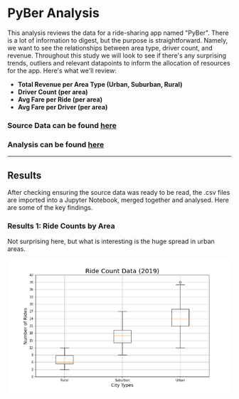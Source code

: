 # PyBer Analysis

This analysis reviews the data for a ride-sharing app named "PyBer". There is a lot of information to digest, but the purpose is straightforward. Namely, we want to see the relationships between area type, driver count, and revenue. Throughout this study we will look to see if there's any surprising trends, outliers and relevant datapoints to inform the allocation of resources for the app. Here's what we'll review:
<br />

* **Total Revenue per Area Type (Urban, Suburban, Rural)**
* **Driver Count (per area)**
* **Avg Fare per Ride (per area)**
* **Avg Fare per Driver (per area)**


### Source Data can be found [here](https://github.com/carlosjennings1991/PyBer_Analysis/blob/main/Resources/PyBer_ride_data.csv)
### Analysis can be found [here](https://github.com/carlosjennings1991/PyBer_Analysis/blob/main/PyBer_Challenge_starter_code.ipynb)
---

## Results

After checking ensuring the source data was ready to be read, the .csv files are imported into a Jupyter Notebook, merged together and analysed. Here are some of the key findings. 

### Results 1: Ride Counts by Area

Not surprising here, but what is interesting is the huge spread in urban areas. 

![ride count boxplot](https://github.com/carlosjennings1991/PyBer_Analysis/blob/main/Resources/Fig2.png)
